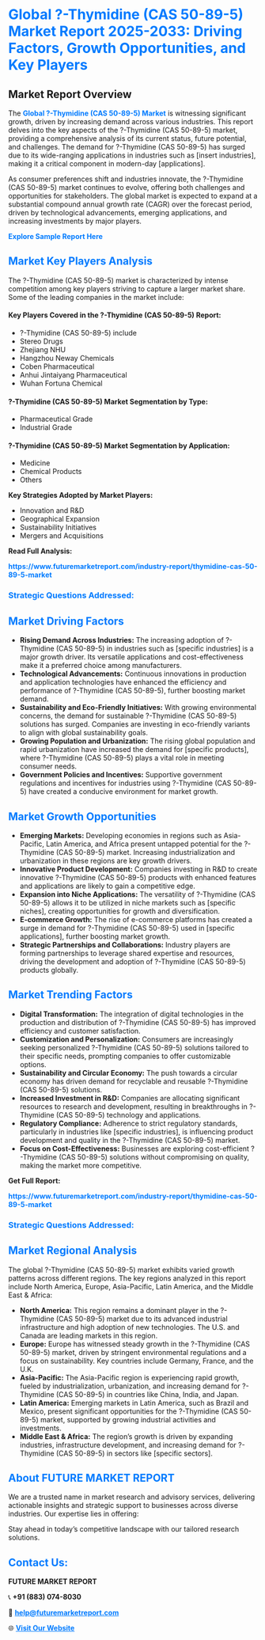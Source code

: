 <h1 style="color: #007BFF;">Global ?-Thymidine (CAS 50-89-5) Market Report 2025-2033: Driving Factors, Growth Opportunities, and Key Players</h1>

<section id="overview">
<h2>Market Report Overview</h2>
<p>The <a href="https://www.futuremarketreport.com/industry-report/thymidine-cas-50-89-5-market" style="color: #007BFF; text-decoration: none;"><strong>Global ?-Thymidine (CAS 50-89-5) Market</strong></a> is witnessing significant growth, driven by increasing demand across various industries. This report delves into the key aspects of the ?-Thymidine (CAS 50-89-5) market, providing a comprehensive analysis of its current status, future potential, and challenges. The demand for ?-Thymidine (CAS 50-89-5) has surged due to its wide-ranging applications in industries such as [insert industries], making it a critical component in modern-day [applications].</p>
<p>As consumer preferences shift and industries innovate, the ?-Thymidine (CAS 50-89-5) market continues to evolve, offering both challenges and opportunities for stakeholders. The global market is expected to expand at a substantial compound annual growth rate (CAGR) over the forecast period, driven by technological advancements, emerging applications, and increasing investments by major players.</p>
</section>

<section id="overview">
<p><a href="https://www.futuremarketreport.com/request-sample/reportId=97308" style="color: #007BFF; text-decoration: none;"><strong>Explore Sample Report Here</strong></a></p>
</section>

<section id="key-players">
<h2 style="color: #007BFF;">Market Key Players Analysis</h2>
<p>The ?-Thymidine (CAS 50-89-5) market is characterized by intense competition among key players striving to capture a larger market share. Some of the leading companies in the market include:</p>
<h4>Key Players Covered in the ?-Thymidine (CAS 50-89-5) Report:</h4>
<ul><li>?-Thymidine (CAS 50-89-5) include</li><li>Stereo Drugs</li><li>Zhejiang NHU</li><li>Hangzhou Neway Chemicals</li><li>Coben Pharmaceutical</li><li>Anhui Jintaiyang Pharmaceutical</li><li>Wuhan Fortuna Chemical</li></ul>
<h4>?-Thymidine (CAS 50-89-5) Market Segmentation by Type:</h4>
<ul><li>Pharmaceutical Grade</li><li>Industrial Grade</li></ul>

<h4>?-Thymidine (CAS 50-89-5) Market Segmentation by Application:</h4>
<ul><li>Medicine</li><li>Chemical Products</li><li>Others</li></ul>
<p><strong>Key Strategies Adopted by Market Players:</strong></p>
<ul>
<li>Innovation and R&D</li>
<li>Geographical Expansion</li>
<li>Sustainability Initiatives</li>
<li>Mergers and Acquisitions</li>
</ul>
</section>

<section>
<p><strong>Read Full Analysis: </strong></p><a href="https://www.futuremarketreport.com/industry-report/thymidine-cas-50-89-5-market" style="color: #007BFF; text-decoration: none;"><strong>https://www.futuremarketreport.com/industry-report/thymidine-cas-50-89-5-market</strong></a>
<h3 style="color: #007BFF;">Strategic Questions Addressed:</h3>
</section>

<section id="driving-factors">
<h2 style="color: #007BFF;">Market Driving Factors</h2>
<ul>
<li><strong>Rising Demand Across Industries:</strong> The increasing adoption of ?-Thymidine (CAS 50-89-5) in industries such as [specific industries] is a major growth driver. Its versatile applications and cost-effectiveness make it a preferred choice among manufacturers.</li>
<li><strong>Technological Advancements:</strong> Continuous innovations in production and application technologies have enhanced the efficiency and performance of ?-Thymidine (CAS 50-89-5), further boosting market demand.</li>
<li><strong>Sustainability and Eco-Friendly Initiatives:</strong> With growing environmental concerns, the demand for sustainable ?-Thymidine (CAS 50-89-5) solutions has surged. Companies are investing in eco-friendly variants to align with global sustainability goals.</li>
<li><strong>Growing Population and Urbanization:</strong> The rising global population and rapid urbanization have increased the demand for [specific products], where ?-Thymidine (CAS 50-89-5) plays a vital role in meeting consumer needs.</li>
<li><strong>Government Policies and Incentives:</strong> Supportive government regulations and incentives for industries using ?-Thymidine (CAS 50-89-5) have created a conducive environment for market growth.</li>
</ul>
</section>

<section id="growth-opportunities">
<h2 style="color: #007BFF;">Market Growth Opportunities</h2>
<ul>
<li><strong>Emerging Markets:</strong> Developing economies in regions such as Asia-Pacific, Latin America, and Africa present untapped potential for the ?-Thymidine (CAS 50-89-5) market. Increasing industrialization and urbanization in these regions are key growth drivers.</li>
<li><strong>Innovative Product Development:</strong> Companies investing in R&D to create innovative ?-Thymidine (CAS 50-89-5) products with enhanced features and applications are likely to gain a competitive edge.</li>
<li><strong>Expansion into Niche Applications:</strong> The versatility of ?-Thymidine (CAS 50-89-5) allows it to be utilized in niche markets such as [specific niches], creating opportunities for growth and diversification.</li>
<li><strong>E-commerce Growth:</strong> The rise of e-commerce platforms has created a surge in demand for ?-Thymidine (CAS 50-89-5) used in [specific applications], further boosting market growth.</li>
<li><strong>Strategic Partnerships and Collaborations:</strong> Industry players are forming partnerships to leverage shared expertise and resources, driving the development and adoption of ?-Thymidine (CAS 50-89-5) products globally.</li>
</ul>
</section>

<section id="trending-factors">
<h2 style="color: #007BFF;">Market Trending Factors</h2>
<ul>
<li><strong>Digital Transformation:</strong> The integration of digital technologies in the production and distribution of ?-Thymidine (CAS 50-89-5) has improved efficiency and customer satisfaction.</li>
<li><strong>Customization and Personalization:</strong> Consumers are increasingly seeking personalized ?-Thymidine (CAS 50-89-5) solutions tailored to their specific needs, prompting companies to offer customizable options.</li>
<li><strong>Sustainability and Circular Economy:</strong> The push towards a circular economy has driven demand for recyclable and reusable ?-Thymidine (CAS 50-89-5) solutions.</li>
<li><strong>Increased Investment in R&D:</strong> Companies are allocating significant resources to research and development, resulting in breakthroughs in ?-Thymidine (CAS 50-89-5) technology and applications.</li>
<li><strong>Regulatory Compliance:</strong> Adherence to strict regulatory standards, particularly in industries like [specific industries], is influencing product development and quality in the ?-Thymidine (CAS 50-89-5) market.</li>
<li><strong>Focus on Cost-Effectiveness:</strong> Businesses are exploring cost-efficient ?-Thymidine (CAS 50-89-5) solutions without compromising on quality, making the market more competitive.</li>
</ul>
</section>

<section>
<p><strong>Get Full Report: </strong></p><a href="https://www.futuremarketreport.com/industry-report/thymidine-cas-50-89-5-market" style="color: #007BFF; text-decoration: none;"><strong>https://www.futuremarketreport.com/industry-report/thymidine-cas-50-89-5-market</strong></a>
<h3 style="color: #007BFF;">Strategic Questions Addressed:</h3>
</section>


<section id="regional-analysis">
<h2 style="color: #007BFF;">Market Regional Analysis</h2>
<p>The global ?-Thymidine (CAS 50-89-5) market exhibits varied growth patterns across different regions. The key regions analyzed in this report include North America, Europe, Asia-Pacific, Latin America, and the Middle East & Africa:</p>
<ul>
<li><strong>North America:</strong> This region remains a dominant player in the ?-Thymidine (CAS 50-89-5) market due to its advanced industrial infrastructure and high adoption of new technologies. The U.S. and Canada are leading markets in this region.</li>
<li><strong>Europe:</strong> Europe has witnessed steady growth in the ?-Thymidine (CAS 50-89-5) market, driven by stringent environmental regulations and a focus on sustainability. Key countries include Germany, France, and the U.K.</li>
<li><strong>Asia-Pacific:</strong> The Asia-Pacific region is experiencing rapid growth, fueled by industrialization, urbanization, and increasing demand for ?-Thymidine (CAS 50-89-5) in countries like China, India, and Japan.</li>
<li><strong>Latin America:</strong> Emerging markets in Latin America, such as Brazil and Mexico, present significant opportunities for the ?-Thymidine (CAS 50-89-5) market, supported by growing industrial activities and investments.</li>
<li><strong>Middle East & Africa:</strong> The region’s growth is driven by expanding industries, infrastructure development, and increasing demand for ?-Thymidine (CAS 50-89-5) in sectors like [specific sectors].</li>
</ul>
</section>

<footer>
<h2 style="color: #007BFF;">About FUTURE MARKET REPORT</h2>
<p>We are a trusted name in market research and advisory services, delivering actionable insights and strategic support to businesses across diverse industries. Our expertise lies in offering:</p>

<p>Stay ahead in today’s competitive landscape with our tailored research solutions.</p>

<h2 style="color: #007BFF;">Contact Us:</h2>
<p><strong>FUTURE MARKET REPORT</strong></p>
<p>📞 <strong>+91 (883) 074-8030</strong></p>
<p>📧 <strong><a href="mailto:help@futuremarketreport.com" style="color: #007BFF;">help@futuremarketreport.com</a></strong></p>
<p>🌐 <strong><a href="https://www.futuremarketreport.com/" style="color: #007BFF;">Visit Our Website</a></strong></p>
</footer>